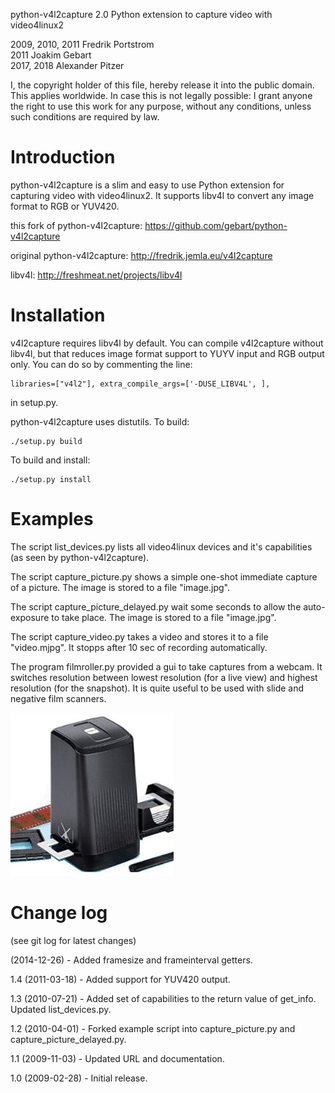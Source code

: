 python-v4l2capture 2.0
Python extension to capture video with video4linux2

2009, 2010, 2011 Fredrik Portstrom  
2011 Joakim Gebart  
2017, 2018 Alexander Pitzer

I, the copyright holder of this file, hereby release it into the
public domain. This applies worldwide. In case this is not legally
possible: I grant anyone the right to use this work for any purpose,
without any conditions, unless such conditions are required by law.

Introduction
============

python-v4l2capture is a slim and easy to use Python extension for
capturing video with video4linux2. It supports libv4l to convert any
image format to RGB or YUV420.

this fork of python-v4l2capture: https://github.com/gebart/python-v4l2capture

original python-v4l2capture: http://fredrik.jemla.eu/v4l2capture

libv4l: http://freshmeat.net/projects/libv4l

Installation
============

v4l2capture requires libv4l by default. You can compile v4l2capture
without libv4l, but that reduces image format support to YUYV input
and RGB output only. You can do so by commenting the line:

	libraries=["v4l2"], extra_compile_args=['-DUSE_LIBV4L', ],

in setup.py.

python-v4l2capture uses distutils. To build:

	./setup.py build

To build and install:

	./setup.py install

Examples
========

The script list\_devices.py lists all video4linux devices and it's capabilities
(as seen by python-v4l2capture).

The script capture\_picture.py shows a simple one-shot immediate capture of a
picture. The image is stored to a file "image.jpg".

The script capture\_picture\_delayed.py wait some seconds to allow the
auto-exposure to take place. The image is stored to a file "image.jpg".

The script capture\_video.py takes a video and stores it to a file
"video.mjpg". It stopps after 10 sec of recording automatically.

The program filmroller.py provided a gui to take captures from a webcam. It
switches resolution between lowest resolution (for a live view) and highest
resolution (for the snapshot). It is quite useful to be used with slide and
negative film scanners.

![Sample picture of scanner](filmroller.device.jpg)

Change log
==========

(see git log for latest changes)

(2014-12-26) - Added framesize and frameinterval getters.

1.4 (2011-03-18) - Added support for YUV420 output.

1.3 (2010-07-21) - Added set of capabilities to the return value of
                   get_info. Updated list_devices.py.

1.2 (2010-04-01) - Forked example script into capture_picture.py and
    		   capture_picture_delayed.py.

1.1 (2009-11-03) - Updated URL and documentation.

1.0 (2009-02-28) - Initial release.
